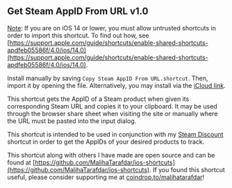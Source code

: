 ## Get Steam AppID From URL v1.0

<u>Note</u>: If you are on iOS 14 or lower, you must allow untrusted shortcuts in order to import this shortcut. To find out how, see [https://support.apple.com/guide/shortcuts/enable-shared-shortcuts-apdfeb05586f/4.0/ios/14.0](https://support.apple.com/guide/shortcuts/enable-shared-shortcuts-apdfeb05586f/4.0/ios/14.0). 

Install manually by saving `Copy Steam AppID From URL.shortcut`. Then, import it by opening the file. Alternatively, you may install via the [iCloud link](https://www.icloud.com/shortcuts/f0453329059547d0b531ca0d2cc0709d). 

This shortcut gets the AppID of a Steam product when given its corresponding Steam URL and copies it to your clipboard. It may be used through the browser share sheet when visiting the site or manually where the URL must be pasted into the input dialog. 

This shortcut is intended to be used in conjunction with my [Steam Discount]((https://github.com/MalihaTarafdar/ios-shortcuts)) shortcut in order to get the AppIDs of your desired products to track. 

This shortcut along with others I have made are open source and can be found at [https://github.com/MalihaTarafdar/ios-shortcuts](https://github.com/MalihaTarafdar/ios-shortcuts). If you found this shortcut useful, please consider supporting me at [coindrop.to/malihatarafdar](https://coindrop.to/malihatarafdar)!
